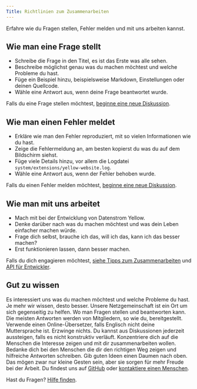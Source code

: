 ```yaml
---
Title: Richtlinien zum Zusammenarbeiten
---
```

Erfahre wie du Fragen stellen, Fehler melden und mit uns arbeiten kannst.

## Wie man eine Frage stellt

* Schreibe die Frage in den Titel, es ist das Erste was alle sehen.
* Beschreibe möglichst genau was du machen möchtest und welche Probleme du hast.
* Füge ein Beispiel hinzu, beispielsweise Markdown, Einstellungen oder deinen Quellcode.
* Wähle eine Antwort aus, wenn deine Frage beantwortet wurde.

Falls du eine Frage stellen möchtest, [beginne eine neue Diskussion](https://github.com/datenstrom/community/discussions/categories/ask-a-question).

## Wie man einen Fehler meldet

* Erkläre wie man den Fehler reproduziert, mit so vielen Informationen wie du hast.
* Zeige die Fehlermeldung an, am besten kopierst du was du auf dem Bildschirm siehst.
* Füge viele Details hinzu, vor allem die Logdatei `system/extensions/yellow-website.log`.
* Wähle eine Antwort aus, wenn der Fehler behoben wurde.

Falls du einen Fehler melden möchtest, [beginne eine neue Diskussion](https://github.com/datenstrom/community/discussions/categories/report-a-bug).

## Wie man mit uns arbeitet

* Mach mit bei der Entwicklung von Datenstrom Yellow.
* Denke darüber nach was du machen möchtest und was dein Leben einfacher machen würde.
* Frage dich selbst, brauche ich das, will ich das, kann ich das besser machen?
* Erst funktionieren lassen, dann besser machen.

Falls du dich engagieren möchtest, [siehe Tipps zum Zusammenarbeiten](https://github.com/datenstrom/community/discussions/760) und [API für Entwickler](api-for-developers).

## Gut zu wissen

Es interessiert uns was du machen möchtest und welche Probleme du hast. Je mehr wir wissen, desto besser. Unsere Netzgemeinschaft ist ein Ort um sich gegenseitig zu helfen. Wo man Fragen stellen und beantworten kann. Die meisten Antworten werden von Mitgliedern, so wie du, bereitgestellt. Verwende einen Online-Übersetzer, falls Englisch nicht deine Muttersprache ist. Erzwinge nichts. Du kannst aus Diskussionen jederzeit aussteigen, falls es nicht konstruktiv verläuft. Konzentriere dich auf die Menschen die Interesse zeigen und mit dir zusammenarbeiten wollen. Bedanke dich bei den Menschen die dir den richtigen Weg zeigen und hilfreiche Antworten schreiben. Gib guten Ideen einen Daumen nach oben. Das mögen zwar nur kleine Gesten sein, aber sie sorgen für mehr Freude bei der Arbeit. Du findest uns auf [GitHub](https://github.com/datenstrom) oder [kontaktiere einen Menschen](https://datenstrom.se/de/contact/).

Hast du Fragen? [Hilfe finden](.).
